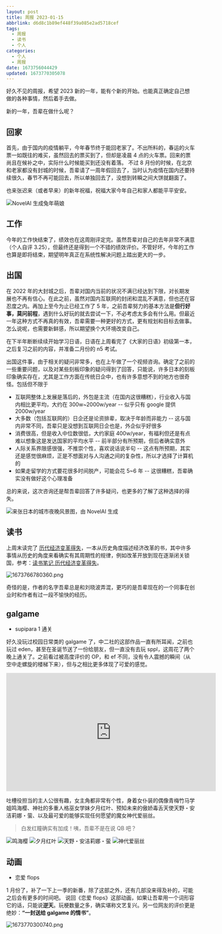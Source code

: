 ```yaml
---
layout: post
title: 周报 2023-01-15
abbrlink: d6d8c1b89ef448f39a085e2ad5718cef
tags:
  - 周报
  - 读书
  - 个人
categories:
  - 个人
  - 周报
date: 1673756044429
updated: 1673770305078
---
```


好久不见的周报，希望 2023 新的一年，能有个新的开始。也能真正确定自己想做的各种事情，然后着手去做。

新的一年，吾辈在做什么呢？

## 回家

首先，由于国内的疫情躺平，今年春节终于能回老家了。不出所料的，春运的火车票一如既往的难买，虽然回去的票买到了，但却是凌晨 4 点的火车票。回来的票尚且在候补之中，实际什么时候能买到还没有着落。
不过 8 月份的时候，在北京和老家都没有封城的时候，吾辈请了一周年假回去了，当时认为疫情在国内还要持续很久，春节不再可能回去，所以单独回去了，没想到转瞬之间大饼就翻面了。

也来张迟来（或者早来）的新年祝福，祝福大家今年自己和家人都能平平安安。

![NovelAI 生成兔年萌娘](/resources/aad107b87fba49ec93333a8edae7e904.png)

## 工作

今年的工作快结束了，绩效也在这周刚评定完。虽然吾辈对自己的去年非常不满意（个人自评 3.25），但最终还是得到一个不错的绩效评价。不管好坏，今年的工作也算是即将结束，期望明年真正在系统性解决问题上踏出更大的一步。

## 出国

在 2022 年的大封城之后，吾辈对国内当前的状况不满已经达到下限，对长期发展也不再有信心。在此之前，虽然对国内互联网的封闭和混乱不满意，但也还在容忍度之内。再加上至今为止已经工作了 5 年，之前吾辈努力的基本方法是**但行好事，莫问前程**，遇到什么好玩的就去尝试一下，不必考虑太多会有什么用。但最近一年这种方式不再真的有效，吾辈需要一种更好的方式，更有规划和目标去做事。怎么说呢，也需要新鲜感，所以期望换个大环境改变自己。

在下半年断断续续开始学习日语，日语在上周看完了《大家的日语》初级第一本，之后复习之前的内容，并准备二月份的 n5 考试。

出国这件事，由于相关的疑问非常多，也在上午做了一个视频咨询。确定了之前的一些重要问题，以及对某些刻板印象的疑问得到了回答，只能说，许多日本的刻板印象确实存在，尤其是工作方面在传统日企中，也有许多意想不到的地方也很奇怪。包括但不限于

- 互联网整体上发展是落后的，外包是主流（在国内这很糟糕），行业收入与国内相比更平均，大约在 300w\~2000w/year -- 似乎只有 google 提供 2000w/year
- 大多数（包括互联网的）日企还是论资排辈，取决于年龄而非能力 -- 这与国内非常不同，吾辈只是没想到互联网日企也是，外企似乎好很多
- 消费很高，但是收入中位数很低，大约家庭 400w/year，有福利但还是有点难以想象这是发达国家的平均水平 -- 前半部分有所预期，但后者确实意外
- 人际关系界限感很强，不推崇个性，喜欢说话说半句 -- 这点有所预期，其实还是感觉很麻烦，正是不想面对与人沟通之间的复杂性，所以才选择了计算机的
- 如果走留学的方式要花很多时间脱产，可能会花 5\~6 年 -- 这很糟糕，吾辈确实没有做好这个心理准备

总的来说，这次咨询还是帮吾辈回答了许多疑问，也更多的了解了这种选择的得失。

![来张日本的城市夜晚风景图，由 NovelAI 生成](/resources/a09cc84fd7fa420d941ce7112a81c1aa.png)

## 读书

上周末读完了 [历代经济变革得失](https://book.douban.com/subject/24851460/)，一本从历史角度描述经济改革的书，其中许多事情从历史的角度来看确实有其周期性的规律，例如改革开放到现在逐渐闭关锁国，参考：[读书笔记 历代经济变革得失](:/content/8d1d975302f44c54bafcd17f506a2e8a)。

![1673766780360.png](/resources/4684f2a8e1eb4827959a23bfc0222134.png)

奇怪的是，作者的名字吾辈总是和刘晓波弄混，更巧的是吾辈现在的一个同事在创业时和作者有过一段不愉快的经历。

## galgame

- supipara 1 通关

好久没玩过校园日常类的 galgame 了，中二社的这部作品一直有所耳闻，之前也玩过 eden，甚至在圣诞节送了一份给朋友，但一直没有去玩 sppl，这周花了两个晚上通关了。之前看过被高度评价的 OP，和 ef 不同，没有令人震撼的瞬间（从空中走螺旋的楼梯下来），但与之相比更多体现了可爱的感觉。

<!-- markdownlint-disable-next-line MD033 -->

<iframe width="560" height="315" src="https://www.youtube.com/embed/1w-dyYRksXo" title="YouTube video player" frameborder="0" allow="accelerometer; autoplay; clipboard-write; encrypted-media; gyroscope; picture-in-picture; web-share" allowfullscreen></iframe>

吐槽役担当的主人公很有趣，女主角都非常有个性，身着女仆装的偶像青梅竹马学姐鸣海樱、神社的多重人格巫女学妹夕月红叶、预知未来的傲娇毒舌天使天野・安洁莉娜・萤、以及最可爱的能够实现任何愿望的魔女神代爱丽丝。

> 白发红瞳确实有加成！咦，吾辈不是在说 QB 吧？

![鸣海樱](/resources/bd490a6790464eed8727259aaaaa0a81.png)
![夕月红叶](/resources/eaeb6a9337264b888210c2db0c5caa46.png)
![天野・安洁莉娜・萤](/resources/f1f66b2ade024a69a21f1411f0df8f70.png)
![神代爱丽丝](/resources/a932bd8574ba4f46bd87a06ebc6cb6a9.png)

## 动画

- 恋爱 flops

1 月份了，补了一下上一季的新番，除了这部之外，还有几部没来得及补的，可能之后会有更多的时间吧。
说回《恋爱 flops》这部动画，如果让吾辈用一个词形容它的话，只能说**逆天**。玩梗数量之多，确实堪称文艺复兴。另一位网友的评价更是绝妙：**“一封送给 galgame 的情书”**。

![1673770300740.png](/resources/ce269e366a3c497eb0ffb108631e2e77.png)
